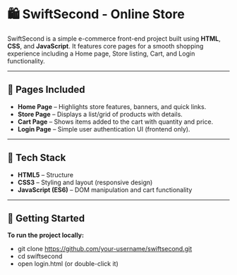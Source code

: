 # 🛍️ SwiftSecond - Online Store

SwiftSecond is a simple e-commerce front-end project built using **HTML**, **CSS**, and **JavaScript**. It features core pages for a smooth shopping experience including a Home page, Store listing, Cart, and Login functionality.

---

## 📁 Pages Included

- **Home Page** – Highlights store features, banners, and quick links.
- **Store Page** – Displays a list/grid of products with details.
- **Cart Page** – Shows items added to the cart with quantity and price.
- **Login Page** – Simple user authentication UI (frontend only).

---

## 🔧 Tech Stack

- **HTML5** – Structure
- **CSS3** – Styling and layout (responsive design)
- **JavaScript (ES6)** – DOM manipulation and cart functionality

---
## 🚀 Getting Started

**To run the project locally:**

- git clone https://github.com/your-username/swiftsecond.git
- cd swiftsecond
- open login.html (or double-click it)
